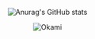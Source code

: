 <center>
  
![Anurag's GitHub stats](https://github-readme-stats.vercel.app/api?username=slontia&theme=radical&show_icons=true)
  
 ![Okami](https://github-readme-stats.vercel.app/api/top-langs/?username=slontia&hide=html&layout=compact&theme=radical) 
  
</center>
